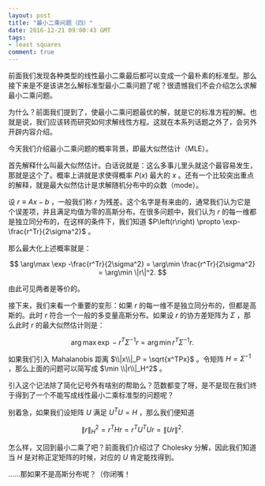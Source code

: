 ```yaml
---
layout: post
title: "最小二乘问题（四）"
date: 2016-12-21 09:00:43 GMT
tags:
- least squares
comment: true
---
```


前面我们发现各种类型的线性最小二乘最后都可以变成一个最朴素的标准型。那么接下来是不是该讲怎么解标准型最小二乘问题了呢？很遗憾我们不会介绍怎么求解最小二乘问题。

为什么？前面我们提到了，使最小二乘问题最优的解，就是它的标准方程的解。也就是说，我们应该转而研究如何求解线性方程。这就在本系列话题之外了，会另外开辟内容介绍。

今天我们介绍最小二乘问题的概率背景，即最大似然估计（MLE）。

首先解释什么叫最大似然估计。白话说就是：这么多事儿里头就这个最容易发生，那就是这个了。概率上讲就是求使得概率 $P(x)$ 最大的 $x$ 。还有一个比较突出重点的解释，就是最大似然估计是求解随机分布中的众数（mode）。

设 $r\equiv Ax-b$ ，一般我们称 $r$ 为残差。这个名字是有来由的，通常我们认为它是个误差项，并且满足均值为零的高斯分布。在很多问题中，我们认为 $r$ 的每一维都是独立同分布的，在这样的条件下，我们知道 $P\left(r\right) \propto \exp-\frac{r^Tr}{2\sigma^2}$ 。

那么最大化上述概率就是：

$$
\arg\max \exp -\frac{r^Tr}{2\sigma^2} = \arg\min \frac{r^Tr}{2\sigma^2} = \arg\min \|r\|^2.
$$

由此可见两者是等价的。

接下来，我们来看一个重要的变形：如果 $r$ 的每一维不是独立同分布的，但都是高斯的。此时 $r$ 符合一个一般的多变量高斯分布。如果设 $r$ 的协方差矩阵为 $\Sigma$ ，那么此时 $r$ 的最大似然估计则是：

$$
\arg\max \exp -r^T\Sigma^{-1}r = \arg\min r^T\Sigma^{-1}r.
$$

如果我们引入 Mahalanobis 距离 $\\|x\\|_P = \sqrt{x^TPx}$ 。令矩阵 $H = \Sigma^{-1}$ ，那么上面的问题可以简写成 $\min \\|r\\|_H^2$ 。

引入这个记法除了简化记号外有啥别的帮助么？范数都变了呀，是不是现在我们终于得到了一个不能写成线性最小二乘标准型的问题呢？

别着急，如果我们设矩阵 $U$ 满足 $U^TU = H$ ，那么我们便知道

$$
\|r\|_H^2 = r^THr = r^TU^TUr = \|Ur\|^2.
$$

怎么样，又回到最小二乘了吧？前面我们介绍过了 Cholesky 分解，因此我们知道当 $H$ 是对称正定矩阵的时候，对应的 $U$ 肯定能找得到。

……那如果不是高斯分布呢？（你闭嘴！
